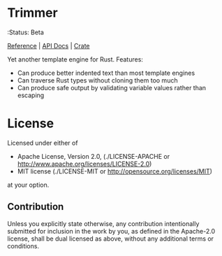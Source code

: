 Trimmer
=======

:Status: Beta

[Reference](https://trimmer.readthedocs.io/) |
[API Docs](https://docs.rs/trimmer/) |
[Crate](https://crates.io/crates/trimmer)

Yet another template engine for Rust. Features:

* Can produce better indented text than most template engines
* Can traverse Rust types without cloning them too much
* Can produce safe output by validating variable values rather than escaping


License
=======

Licensed under either of

* Apache License, Version 2.0, (./LICENSE-APACHE or http://www.apache.org/licenses/LICENSE-2.0)
* MIT license (./LICENSE-MIT or http://opensource.org/licenses/MIT)

at your option.

Contribution
------------

Unless you explicitly state otherwise, any contribution intentionally
submitted for inclusion in the work by you, as defined in the Apache-2.0
license, shall be dual licensed as above, without any additional terms or
conditions.
